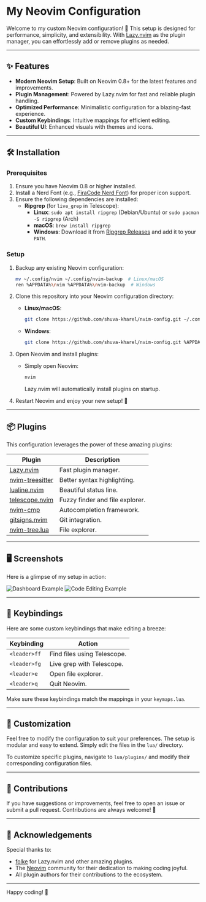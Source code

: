 # My Neovim Configuration

Welcome to my custom Neovim configuration! 🎨 This setup is designed for performance, simplicity, and extensibility. With [Lazy.nvim](https://github.com/folke/lazy.nvim) as the plugin manager, you can effortlessly add or remove plugins as needed.

---

## ✨ Features

- **Modern Neovim Setup**: Built on Neovim 0.8+ for the latest features and improvements.
- **Plugin Management**: Powered by Lazy.nvim for fast and reliable plugin handling.
- **Optimized Performance**: Minimalistic configuration for a blazing-fast experience.
- **Custom Keybindings**: Intuitive mappings for efficient editing.
- **Beautiful UI**: Enhanced visuals with themes and icons.

---

## 🛠 Installation

### Prerequisites

1. Ensure you have Neovim 0.8 or higher installed.
2. Install a Nerd Font (e.g., [FiraCode Nerd Font](https://www.nerdfonts.com)) for proper icon support.
3. Ensure the following dependencies are installed:
   - **Ripgrep** (for `live_grep` in Telescope):
     - **Linux**: `sudo apt install ripgrep` (Debian/Ubuntu) or `sudo pacman -S ripgrep` (Arch)
     - **macOS**: `brew install ripgrep`
     - **Windows**: Download it from [Ripgrep Releases](https://github.com/BurntSushi/ripgrep/releases) and add it to your `PATH`.

### Setup

1. Backup any existing Neovim configuration:

   ```bash
   mv ~/.config/nvim ~/.config/nvim-backup  # Linux/macOS
   ren %APPDATA%\nvim %APPDATA%\nvim-backup  # Windows
   ```

2. Clone this repository into your Neovim configuration directory:
   - **Linux/macOS**:
     ```bash
     git clone https://github.com/shuva-kharel/nvim-config.git ~/.config/nvim
     ```
   - **Windows**:
     ```bash
     git clone https://github.com/shuva-kharel/nvim-config.git %APPDATA%\Local\nvim
     ```

3. Open Neovim and install plugins:
   - Simply open Neovim:
     ```bash
     nvim
     ```
     Lazy.nvim will automatically install plugins on startup.

4. Restart Neovim and enjoy your new setup! 🚀

---

## 📦 Plugins

This configuration leverages the power of these amazing plugins:

| Plugin                       | Description                                     |
|------------------------------|-------------------------------------------------|
| [Lazy.nvim](https://github.com/folke/lazy.nvim) | Fast plugin manager.                        |
| [nvim-treesitter](https://github.com/nvim-treesitter/nvim-treesitter) | Better syntax highlighting.                |
| [lualine.nvim](https://github.com/nvim-lualine/lualine.nvim) | Beautiful status line.                     |
| [telescope.nvim](https://github.com/nvim-telescope/telescope.nvim) | Fuzzy finder and file explorer.            |
| [nvim-cmp](https://github.com/hrsh7th/nvim-cmp) | Autocompletion framework.                   |
| [gitsigns.nvim](https://github.com/lewis6991/gitsigns.nvim) | Git integration.                           |
| [nvim-tree.lua](https://github.com/nvim-tree/nvim-tree.lua) | File explorer.                              |

---

## 🖥 Screenshots

Here is a glimpse of my setup in action:

![Dashboard Example](https://via.placeholder.com/800x400?text=Neovim+Dashboard)
![Code Editing Example](https://via.placeholder.com/800x400?text=Code+Editing+with+Treesitter)

---

## 📖 Keybindings

Here are some custom keybindings that make editing a breeze:

| Keybinding      | Action                      |
|------------------|-----------------------------|
| `<leader>ff`    | Find files using Telescope. |
| `<leader>fg`    | Live grep with Telescope.   |
| `<leader>e`     | Open file explorer.         |
| `<leader>q`     | Quit Neovim.                |

Make sure these keybindings match the mappings in your `keymaps.lua`.

---

## 🧩 Customization

Feel free to modify the configuration to suit your preferences. The setup is modular and easy to extend. Simply edit the files in the `lua/` directory.

To customize specific plugins, navigate to `lua/plugins/` and modify their corresponding configuration files.

---

## 🤝 Contributions

If you have suggestions or improvements, feel free to open an issue or submit a pull request. Contributions are always welcome! 🌟

---

## 💬 Acknowledgements

Special thanks to:
- [folke](https://github.com/folke) for Lazy.nvim and other amazing plugins.
- The [Neovim](https://neovim.io/) community for their dedication to making coding joyful.
- All plugin authors for their contributions to the ecosystem.

---

Happy coding! 🖤
